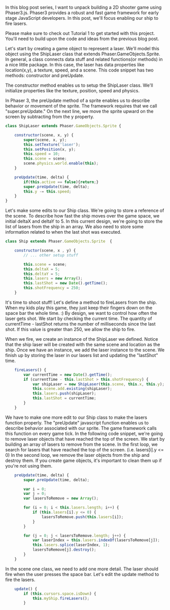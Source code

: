 In this blog post series, I want to unpack building a 2D shooter game using Phaser3.js. Phaser3 provides a robust and fast game framework for early stage JavaScript developers.  In this post, we'll focus enabling our ship to fire lasers.  

Please make sure to check out Tutorial 1 to get started with this project.  You'll need to build upon the code and ideas from the previous blog post.

Let's start by creating a game object to represent a laser.  We'll model this object using the ShipLaser class that extends Phaser.GameObjects.Sprite.  In general, a class connects data stuff and related functions(or methods) in a nice little package.  In this case, the laser has data properties like location(x,y), a texture, speed, and a scene. This code snippet has two methods: constructor and preUpdate.

The constructor method enables us to setup the ShipLaser class.  We'll initialize properties like the texture, position, speed and physics. 

In Phaser 3, the preUpdate method of a sprite enables us to describe behavior or movement of the sprite.   The framework requires that we call "super.preUpdate."  On the next line, we move the sprite upward on the screen by subtracting from the y property.

```javascript
class ShipLaser extends Phaser.GameObjects.Sprite {

	constructor(scene, x, y) {
    	super(scene, x, y);
    	this.setTexture('laser');
    	this.setPosition(x, y);
    	this.speed = 10;
    	this.scene = scene;
    	scene.physics.world.enable(this);
	}

	preUpdate(time, delta) {
    	if(this.active == false){return;}
    	super.preUpdate(time, delta);
    	this.y -= this.speed;
	}
}

```

Let's make some edits to our Ship class.  We're going to store a reference of the scene.  To describe how fast the ship moves over the game space, we initial deltaX and deltaY to 5.  In this current design, we're going to store the list of lasers from the ship in an array.  We also need to store some information related to when the last shot was executed.

```javascript
class Ship extends Phaser.GameObjects.Sprite  {

	constructor(scene, x , y) {
    	// ... other setup stuff

    	this.scene = scene;
    	this.deltaX = 5;
    	this.deltaY = 5;
    	this.lasers = new Array();
    	this.lastShot = new Date().getTime();
    	this.shotFrequency = 250;
	}
```

It's time to shoot stuff!  Let's define a method to fireLasers from the ship.  When my kids play this game, they just keep their fingers down on the space bar the whole time. :) By design, we want to control how often the laser gets shot.  We start by checking the current time.  The quantity of currentTime - lastShot returns the number of milliseconds since the last shot.   If this value is greater than 250, we allow the ship to fire.

When we fire, we create an instance of the ShipLaser we defined.  Notice that the ship laser will be created with the same scene and location as the ship.   Once we have an instance, we add the laser instance to the scene.   We finish up by storing the laser in our lasers list and updating the "lastShot" time.

```javascript
	fireLasers() {
    	var currentTime = new Date().getTime();
    	if (currentTime - this.lastShot > this.shotFrequency) {
        	var shipLaser = new ShipLaser(this.scene, this.x, this.y);
        	this.scene.add.existing(shipLaser);
        	this.lasers.push(shipLaser);
        	this.lastShot = currentTime;
    	}
	}
```

We have to make one more edit to our Ship class to make the lasers function properly.  The "preUpdate" javascript function enables us to describe behavior associated with our sprite.  The game framework calls this function on every game tick.  In the following code snippet, we're going to remove laser objects that have reached the top of the screen.  We start by building an array of lasers to remove from the scene.   In the first loop, we search for lasers that have reached the top of the screen.  (i.e. lasers[i].y <= 0)  In the second loop, we remove the laser objects from the ship and destroy them.  If you create game objects, it's important to clean them up if you're not using them. 

```javascript
	preUpdate(time, delta) {
    	super.preUpdate(time, delta);

    	var i = 0;
    	var j = 0;
    	var lasersToRemove = new Array();

    	for (i = 0; i < this.lasers.length; i++) {
        	if (this.lasers[i].y <= 0) {
            	lasersToRemove.push(this.lasers[i]);
        	}
    	}

    	for (j = 0; j < lasersToRemove.length; j++) {
        	var laserIndex = this.lasers.indexOf(lasersToRemove[j]);
        	this.lasers.splice(laserIndex, 1);
        	lasersToRemove[j].destroy();
    	}
	}
```

In the scene one class, we need to add one more detail.   The laser should fire when the user presses the space bar.  Let's edit the update method to fire the lasers.  

```javascript
    update() {
        if (this.cursors.space.isDown) {
            this.myShip.fireLasers();
        }
        
```

